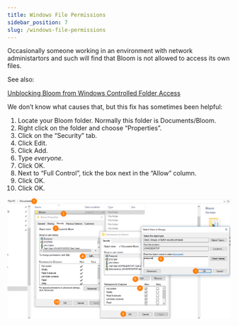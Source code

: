 ```yaml
---
title: Windows File Permissions
sidebar_position: 7
slug: /windows-file-permissions
---
```




Occasionally someone working in an environment with network administartors and such will find that Bloom is not allowed to access its own files. 


See also:


[Unblocking Bloom from Windows Controlled Folder Access](/windows-controlled-folder-access)


We don’t know what causes that, but this fix has sometimes been helpful:

1. Locate your Bloom folder. Normally this folder is Documents/Bloom.
2. Right click on the folder and choose “Properties”.
3. Click on the “Security” tab.
4. Click Edit.
5. Click Add.
6. Type _everyone_.
7. Click OK.
8. Next to “Full Control”, tick the box next in the “Allow” column.
9. Click OK.
10. Click OK.

![](./windows-file-permissions.cdc9a396-32d9-4827-8e72-ce583bd74a17.png)

